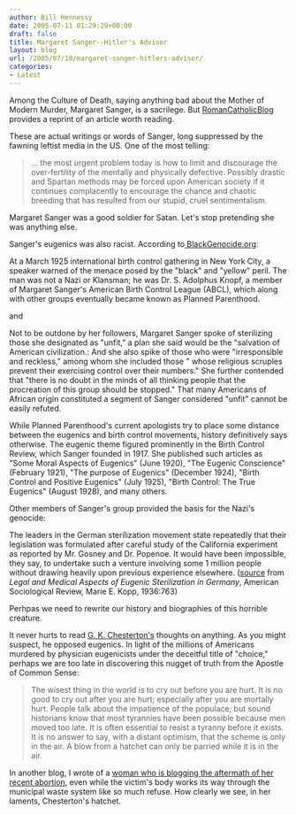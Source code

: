 ```yaml
---
author: Bill Hennessy
date: 2005-07-11 01:29:29+00:00
draft: false
title: Margaret Sanger--Hitler's Advisor
layout: blog
url: /2005/07/10/margaret-sanger-hitlers-advisor/
categories:
- Latest
---
```


Among the Culture of Death, saying anything bad about the Mother of Modern Murder, Margaret Sanger, is a sacrilege.  But [RomanCatholicBlog ](https://romancatholicblog.typepad.com/roman_catholic_blog/2005/07/margaret_sanger.html)provides a reprint of an article worth reading.

These are actual writings or words of Sanger, long suppressed by the fawning leftist media in the US.  One of the most telling:



> ... the most urgent problem today is how to limit and discourage the over-fertility of the mentally and physically defective. Possibly drastic and Spartan methods may be forced upon American society if it continues complacently to encourage the chance and chaotic breeding that has resulted from our stupid, cruel sentimentalism.



Margaret Sanger was a good soldier for Satan.  Let's stop pretending she was anything else.

Sanger's eugenics was also racist.  According to[ BlackGenocide.org](https://www.blackgenocide.org/sanger.html):



> 
 At a March 1925 international birth control gathering in New York City, a speaker warned of the menace posed by the "black" and "yellow" peril. The man was not a Nazi or Klansman; he was Dr. S. Adolphus Knopf, a member of Margaret Sanger's American Birth Control League (ABCL), which along with other groups eventually became known as Planned Parenthood.


and



> 
 Not to be outdone by her followers, Margaret Sanger spoke of sterilizing those she designated as "unfit," a plan she said would be the "salvation of American civilization.: And she also spike of those who were "irresponsible and reckless," among whom she included those " whose religious scruples prevent their exercising control over their numbers." She further contended that "there is no doubt in the minds of all thinking people that the procreation of this group should be stopped." That many Americans of African origin constituted a segment of Sanger considered "unfit" cannot be easily refuted.

While Planned Parenthood's current apologists try to place some distance between the eugenics and birth control movements, history definitively says otherwise. The eugenic theme figured prominently in the Birth Control Review, which Sanger founded in 1917. She published such articles as "Some Moral Aspects of Eugenics" (June 1920), "The Eugenic Conscience" (February 1921), "The purpose of Eugenics" (December 1924), "Birth Control and Positive Eugenics" (July 1925), "Birth Control: The True Eugenics" (August 1928), and many others.



Other members of Sanger's group provided the basis for the Nazi's genocide:



> 
The leaders in the German sterilization movement state repeatedly that their legislation was formulated after careful study of the California experiment as reported by Mr. Gosney and Dr. Popenoe. It would have been impossible, they say, to undertake such a venture involving some 1 million people without drawing heavily upon previous experience elsewhere. ([source](https://www.lifeadvocate.org/1_98/feature.htm) from _Legal and Medical Aspects of Eugenic Sterilization in Germany_, American Sociological Review, Marie E. Kopp, 1936:763)



Perhpas we need to rewrite our history and biographies of this horrible creature.

It never hurts to read [G. K. Chesterton's](https://www.dur.ac.uk/martin.ward/gkc/books/Eugenics.html) thoughts on anything.  As you might suspect, he opposed eugenics.  In light of the millions of Americans murdered by physician eugenicists under the deceitful title of "choice," perhaps we are too late in discovering this nugget of truth from the Apostle of Common Sense:



> The wisest thing in the world is to cry out before you are hurt. It is no good to cry out after you are hurt; especially after you are mortally hurt. People talk about the impatience of the populace; but sound historians know that most tyrannies have been possible because men moved too late. It is often essential to resist a tyranny before it exists. It is no answer to say, with a distant optimism, that the scheme is only in the air. A blow from a hatchet can only be parried while it is in the air.



In another blog, I wrote of a [woman who is blogging the aftermath of her recent abortion,](https://www.hennessysview.com/?p=751) even while the victim's body works its way through the municipal waste system like so much refuse.  How clearly we see, in her laments, Chesterton's hatchet.
  
